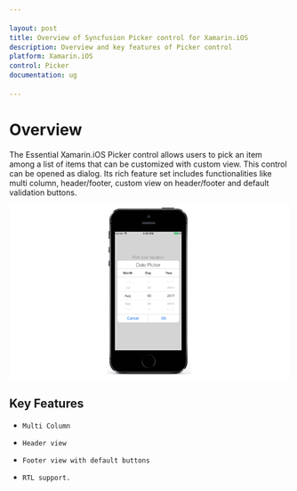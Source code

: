 ```yaml
---

layout: post
title: Overview of Syncfusion Picker control for Xamarin.iOS
description: Overview and key features of Picker control
platform: Xamarin.iOS
control: Picker
documentation: ug

---
```

# Overview

The Essential Xamarin.iOS Picker control allows users to pick an item among a list of items that can be customized with custom view. This control can be opened as dialog. Its rich feature set includes functionalities like  multi column, header/footer, custom view on header/footer and default validation buttons.

![](images/overview.png)

## Key Features

* `Multi Column`

* `Header view`

* `Footer view with default buttons`

* `RTL support.`


